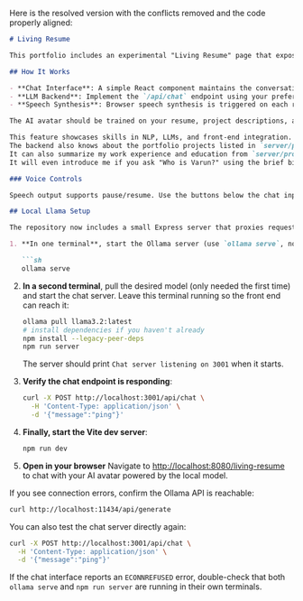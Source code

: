 Here is the resolved version with the conflicts removed and the code properly aligned:

````markdown
# Living Resume

This portfolio includes an experimental "Living Resume" page that exposes a conversational AI avatar. You can access it at `/living-resume` once the project is running.

## How It Works

- **Chat Interface**: A simple React component maintains the conversation history and sends the user message to `/api/chat`.  
- **LLM Backend**: Implement the `/api/chat` endpoint using your preferred LLM provider (OpenAI, local model, etc.). The endpoint should accept the current chat history and return a JSON response with a `reply` field.  
- **Speech Synthesis**: Browser speech synthesis is triggered on each reply so the avatar can speak the response aloud.  

The AI avatar should be trained on your resume, project descriptions, and blog posts so it can respond in your voice and style. You can fine-tune a model or create embeddings for retrieval-augmented generation.

This feature showcases skills in NLP, LLMs, and front-end integration.  
The backend also knows about the portfolio projects listed in `server/projects.json`. If the user asks about "projects" in chat, the server will respond with a short list instead of forwarding the question to the LLM.  
It can also summarize my work experience and education from `server/profile.json`.  
It will even introduce me if you ask "Who is Varun?" using the brief bio stored in that file.

### Voice Controls

Speech output supports pause/resume. Use the buttons below the chat input to pause or resume the spoken reply. Sending a new message automatically stops any previous speech.

## Local Llama Setup

The repository now includes a small Express server that proxies requests to a local Llama model served by [Ollama](https://ollama.ai/).

1. **In one terminal**, start the Ollama server (use `ollama serve`, not `ollama run`):

   ```sh
   ollama serve
````

2. **In a second terminal**, pull the desired model (only needed the first time) and start the chat server. Leave this terminal running so the front end can reach it:

   ```sh
   ollama pull llama3.2:latest
   # install dependencies if you haven't already
   npm install --legacy-peer-deps
   npm run server
   ```

   The server should print `Chat server listening on 3001` when it starts.

3. **Verify the chat endpoint is responding**:

   ```sh
   curl -X POST http://localhost:3001/api/chat \
     -H 'Content-Type: application/json' \
     -d '{"message":"ping"}'
   ```

4. **Finally, start the Vite dev server**:

   ```sh
   npm run dev
   ```

5. **Open in your browser**
   Navigate to [http://localhost:8080/living-resume](http://localhost:8080/living-resume) to chat with your AI avatar powered by the local model.

If you see connection errors, confirm the Ollama API is reachable:

```sh
curl http://localhost:11434/api/generate
```

You can also test the chat server directly again:

```sh
curl -X POST http://localhost:3001/api/chat \
  -H 'Content-Type: application/json' \
  -d '{"message":"ping"}'
```

If the chat interface reports an `ECONNREFUSED` error, double-check that both `ollama serve` and `npm run server` are running in their own terminals.

```
```
